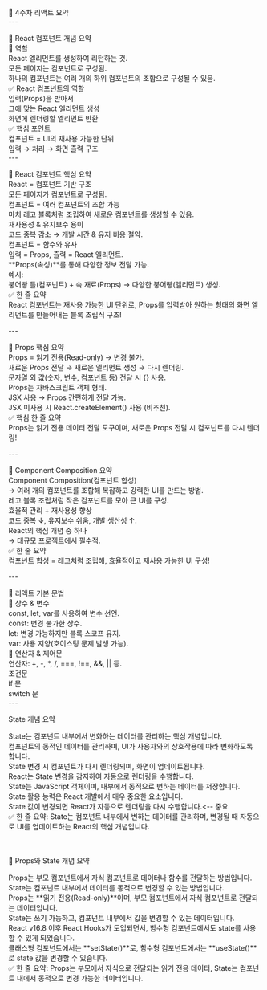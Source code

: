 📌 4주차 리액트 요약<br>
---<br>

🚀 React 컴포넌트 개념 요약<br>
🔹 역할<br>
React 엘리먼트를 생성하여 리턴하는 것.<br>
모든 페이지는 컴포넌트로 구성됨.<br>
하나의 컴포넌트는 여러 개의 하위 컴포넌트의 조합으로 구성될 수 있음.<br>
✅ React 컴포넌트의 역할<br>
입력(Props)을 받아서<br>
그에 맞는 React 엘리먼트 생성<br>
화면에 렌더링할 엘리먼트 반환<br>
✅ 핵심 포인트<br>
컴포넌트 = UI의 재사용 가능한 단위<br>
입력 → 처리 → 화면 출력 구조<br>
---<br>

🚀 React 컴포넌트 핵심 요약<br>
React = 컴포넌트 기반 구조<br>
모든 페이지가 컴포넌트로 구성됨.<br>
컴포넌트 = 여러 컴포넌트의 조합 가능<br>
마치 레고 블록처럼 조립하여 새로운 컴포넌트를 생성할 수 있음.<br>
재사용성 & 유지보수 용이<br>
코드 중복 감소 → 개발 시간 & 유지 비용 절약.<br>
컴포넌트 = 함수와 유사<br>
입력 = Props, 출력 = React 엘리먼트.<br>
**Props(속성)**를 통해 다양한 정보 전달 가능.<br>
예시:<br>
붕어빵 틀(컴포넌트) + 속 재료(Props) → 다양한 붕어빵(엘리먼트) 생성.<br>
✅ 한 줄 요약<br>
React 컴포넌트는 재사용 가능한 UI 단위로, Props를 입력받아 원하는 형태의 화면 엘리먼트를 만들어내는 블록 조립식 구조!<br>

---<br>

📌 Props 핵심 요약<br>
Props = 읽기 전용(Read-only) → 변경 불가.<br>
새로운 Props 전달 → 새로운 엘리먼트 생성 → 다시 렌더링.<br>
문자열 외 값(숫자, 변수, 컴포넌트 등) 전달 시 {} 사용.<br>
Props는 자바스크립트 객체 형태.<br>
JSX 사용 → Props 간편하게 전달 가능.<br>
JSX 미사용 시 React.createElement() 사용 (비추천).<br>
✅ 핵심 한 줄 요약<br>
Props는 읽기 전용 데이터 전달 도구이며, 새로운 Props 전달 시 컴포넌트를 다시 렌더링!<br>

---<br>

📌 Component Composition 요약<br>
Component Composition(컴포넌트 합성)<br>
→ 여러 개의 컴포넌트를 조합해 복잡하고 강력한 UI를 만드는 방법.<br>
레고 블록 조립처럼 작은 컴포넌트를 모아 큰 UI를 구성.<br>
효율적 관리 + 재사용성 향상<br>
코드 중복 ↓, 유지보수 쉬움, 개발 생산성 ↑.<br>
React의 핵심 개념 중 하나<br>
→ 대규모 프로젝트에서 필수적.<br>
✅ 한 줄 요약<br>
컴포넌트 합성 = 레고처럼 조립해, 효율적이고 재사용 가능한 UI 구성!<br>

---<br>

📌 리액트 기본 문법<br>
🔹 상수 & 변수<br>
const, let, var를 사용하여 변수 선언.<br>
const: 변경 불가한 상수.<br>
let: 변경 가능하지만 블록 스코프 유지.<br>
var: 사용 지양(호이스팅 문제 발생 가능).<br>
🔹 연산자 & 제어문<br>
연산자: +, -, *, /, ===, !==, &&, || 등.<br>
조건문<br>
if 문<br>
switch 문<br>
---<br>

State 개념 요약 <br>

State는 컴포넌트 내부에서 변화하는 데이터를 관리하는 핵심 개념입니다. <br>
컴포넌트의 동적인 데이터를 관리하며, UI가 사용자와의 상호작용에 따라 변화하도록 합니다. <br>
State 변경 시 컴포넌트가 다시 렌더링되며, 화면이 업데이트됩니다. <br>
React는 State 변경을 감지하여 자동으로 렌더링을 수행합니다. <br>
State는 JavaScript 객체이며, 내부에서 동적으로 변하는 데이터를 저장합니다. <br>
State 활용 능력은 React 개발에서 매우 중요한 요소입니다. <br>
State 값이 변경되면 React가 자동으로 렌더링을 다시 수행합니다.<-- 중요<br>
✅ 한 줄 요약:
State는 컴포넌트 내부에서 변하는 데이터를 관리하며, 변경될 때 자동으로 UI를 업데이트하는 React의 핵심 개념입니다. <br>

<br><br>
📌 Props와 State 개념 요약 <br>

Props는 부모 컴포넌트에서 자식 컴포넌트로 데이터나 함수를 전달하는 방법입니다. <br>
State는 컴포넌트 내부에서 데이터를 동적으로 변경할 수 있는 방법입니다. <br>
Props는 **읽기 전용(Read-only)**이며, 부모 컴포넌트에서 자식 컴포넌트로 전달되는 데이터입니다. <br>
State는 쓰기 가능하고, 컴포넌트 내부에서 값을 변경할 수 있는 데이터입니다. <br>
React v16.8 이후 React Hooks가 도입되면서, 함수형 컴포넌트에서도 state를 사용할 수 있게 되었습니다. <br>
클래스형 컴포넌트에서는 **setState()**로, 함수형 컴포넌트에서는 **useState()**로 state 값을 변경할 수 있습니다. <br>
✅ 한 줄 요약:
Props는 부모에서 자식으로 전달되는 읽기 전용 데이터, State는 컴포넌트 내에서 동적으로 변경 가능한 데이터입니다. <br>
